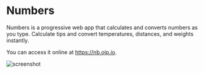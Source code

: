 # Numbers

Numbers is a progressive web app that calculates and converts numbers as you type. Calculate tips and convert temperatures, distances, and weights instantly. 

You can access it online at https://nb.ojp.io.

![screenshot](https://nb.ojp.io/images/screenshot.png)
